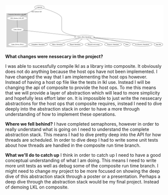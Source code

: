 ![](lkl.png)

**What changes were nessecary in the project?**


I was able to sucessfully compile lkl as a library into composite. It obviously does not do anything because the host ops have not been implemented. I have changed the way that I am implementing the host ops however. Instead of having a host op file like the tests in lkl use. Instead I will be changing the api of composite to provide the host ops. To me this means that we will provide a layer of abstraction which will lead to more simplicity and hopefully less effort later on. It is impossible to just write the nessecary abstractions for the host ops that composite requires, instead I need to dive deeply into the abstraction stack in order to have a more through understanding of how to implement these operations.

**Where we fell behind?**
I have completed semaphores, however in order to really understand what is going on I need to understand the complete abstraction stack. This means I had to dive pretty deep into the API for how threads are scheduled. In order to dive deep I had to write some unit tests about how threads are handled in the composite run time branch. 

**What we'll do to catch up**
I think in order to catch up I need to have a good conceptual understanding of what I am doing. This means I need to write more unit tests as well as debug some of the composite run time branch. I might need to change my project to be more focused on showing the deep dive of this abstraction stack through a poster or a presentation. Perhaps a deep dive through the abstraction stack would be my final project. Instead of demoing LKL on composite. 
